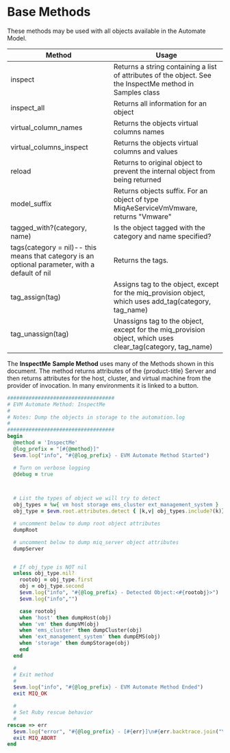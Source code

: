 # Base Methods

These methods may be used with all objects available in the Automate
Model.

| Method                                                                                          | Usage                                                                                                         |
| ----------------------------------------------------------------------------------------------- | ------------------------------------------------------------------------------------------------------------- |
| inspect                                                                                         | Returns a string containing a list of attributes of the object. See the InspectMe method in Samples class     |
| inspect\_all                                                                                    | Returns all information for an object                                                                         |
| virtual\_column\_names                                                                          | Returns the objects virtual columns names                                                                     |
| virtual\_columns\_inspect                                                                       | Returns the objects virtual columns and values                                                                |
| reload                                                                                          | Returns to original object to prevent the internal object from being returned                                 |
| model\_suffix                                                                                   | Returns objects suffix. For an object of type MiqAeServiceVmVmware, returns "Vmware"                          |
| tagged\_with?(category, name)                                                                   | Is the object tagged with the category and name specified?                                                    |
| tags(category = nil)-- this means that category is an optional parameter, with a default of nil | Returns the tags.                                                                                             |
| tag\_assign(tag)                                                                                | Assigns tag to the object, except for the miq\_provision object, which uses add\_tag(category, tag\_name)     |
| tag\_unassign(tag)                                                                              | Unassigns tag to the object, except for the miq\_provision object, which uses clear\_tag(category, tag\_name) |

The **InspectMe** **Sample Method** uses many of the Methods shown in
this document. The method returns attributes of the {product-title}
Server and then returns attributes for the host, cluster, and virtual
machine from the provider of invocation. In many environments it is
linked to a button.

``` ruby
###################################
# EVM Automate Method: InspectMe
#
# Notes: Dump the objects in storage to the automation.log
#
###################################
begin
  @method = 'InspectMe'
  @log_prefix = "[#{@method}]"
  $evm.log("info", "#{@log_prefix} - EVM Automate Method Started")

  # Turn on verbose logging
  @debug = true



  # List the types of object we will try to detect
  obj_types = %w{ vm host storage ems_cluster ext_management_system }
  obj_type = $evm.root.attributes.detect { |k,v| obj_types.include?(k)}

  # uncomment below to dump root object attributes
  dumpRoot

  # uncomment below to dump miq_server object attributes
  dumpServer


  # If obj_type is NOT nil
  unless obj_type.nil?
    rootobj = obj_type.first
    obj = obj_type.second
    $evm.log("info", "#{@log_prefix} - Detected Object:<#{rootobj}>")
    $evm.log("info","")

    case rootobj
    when 'host' then dumpHost(obj)
    when 'vm' then dumpVM(obj)
    when 'ems_cluster' then dumpCluster(obj)
    when 'ext_management_system' then dumpEMS(obj)
    when 'storage' then dumpStorage(obj)
    end
  end

  #
  # Exit method
  #
  $evm.log("info", "#{@log_prefix} - EVM Automate Method Ended")
  exit MIQ_OK

  #
  # Set Ruby rescue behavior
  #
rescue => err
  $evm.log("error", "#{@log_prefix} - [#{err}]\n#{err.backtrace.join("\n")}")
  exit MIQ_ABORT
end
```
